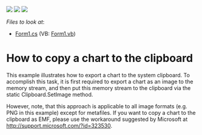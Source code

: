 <!-- default badges list -->
![](https://img.shields.io/endpoint?url=https://codecentral.devexpress.com/api/v1/VersionRange/128572973/13.1.4%2B)
[![](https://img.shields.io/badge/Open_in_DevExpress_Support_Center-FF7200?style=flat-square&logo=DevExpress&logoColor=white)](https://supportcenter.devexpress.com/ticket/details/E1156)
[![](https://img.shields.io/badge/📖_How_to_use_DevExpress_Examples-e9f6fc?style=flat-square)](https://docs.devexpress.com/GeneralInformation/403183)
<!-- default badges end -->
<!-- default file list -->
*Files to look at*:

* [Form1.cs](./CS/Form1.cs) (VB: [Form1.vb](./VB/Form1.vb))
<!-- default file list end -->
# How to copy a chart to the clipboard


<p>This example illustrates how to export a chart to the system clipboard. To accomplish this task, it is first required to export a chart as an image to the memory stream, and then put this memory stream to the clipboard via the static Clipboard.SetImage method.</p><p>However, note, that this approach is applicable to all image formats (e.g. PNG in this example) except for metafiles. If you want to copy a chart to the clipboard as EMF, please use the workaround suggested by Microsoft at <a href="http://support.microsoft.com/?id=323530">http://support.microsoft.com/?id=323530</a>.</p>

<br/>



